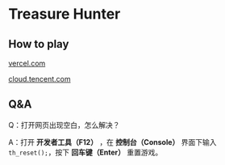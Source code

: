 # Treasure Hunter

## How to play

[vercel.com](https://treasure-hunter-phi.vercel.app/)

[cloud.tencent.com](https://treasure-hunter-8guesx1c28d6e82c-1256732922.ap-shanghai.app.tcloudbase.com)

## Q&A

Q：打开网页出现空白，怎么解决？

A：打开 **开发者工具（F12）** ，在 **控制台（Console）** 界面下输入`th_reset();`，按下 **回车键（Enter）** 重置游戏。
